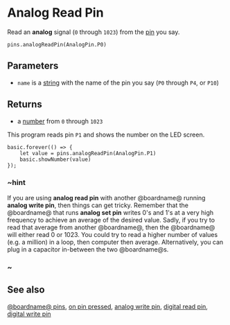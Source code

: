 # Analog Read Pin

Read an **analog** signal (`0` through `1023`) from the
[pin](/device/pins) you say.

```sig
pins.analogReadPin(AnalogPin.P0)
```

## Parameters

* ``name`` is a [string](/types/string) with the name of the pin
  you say (`P0` through `P4`, or `P10`)

## Returns

* a [number](/types/number) from `0` through `1023`

This program reads pin `P1` and shows the number
on the LED screen.

```blocks
basic.forever(() => {
    let value = pins.analogReadPin(AnalogPin.P1)
    basic.showNumber(value)
});
```

### ~hint

If you are using **analog read pin** with another @boardname@ running **analog write pin**, then things can get tricky. Remember that the @boardname@ that runs **analog set pin** writes 0's and 1's at a very high frequency to achieve an average of the desired value. Sadly, if you try to read that average from another @boardname@, then the @boardname@ will either read 0 or 1023. You could try to read a higher number of values (e.g. a million) in a loop, then computer then average. Alternatively, you can plug in a capacitor in-between the two @boardname@s.

### ~

## See also

[@boardname@ pins](/device/pins),
[on pin pressed](/reference/input/on-pin-pressed),
[analog write pin](/reference/pins/analog-write-pin),
[digital read pin](/reference/pins/digital-read-pin),
[digital write pin](/reference/pins/digital-write-pin)
